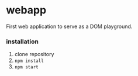 webapp
======

First web application to serve as a DOM playground.

### installation

1. clone repository
2. `npm install`
3. `npm start`
